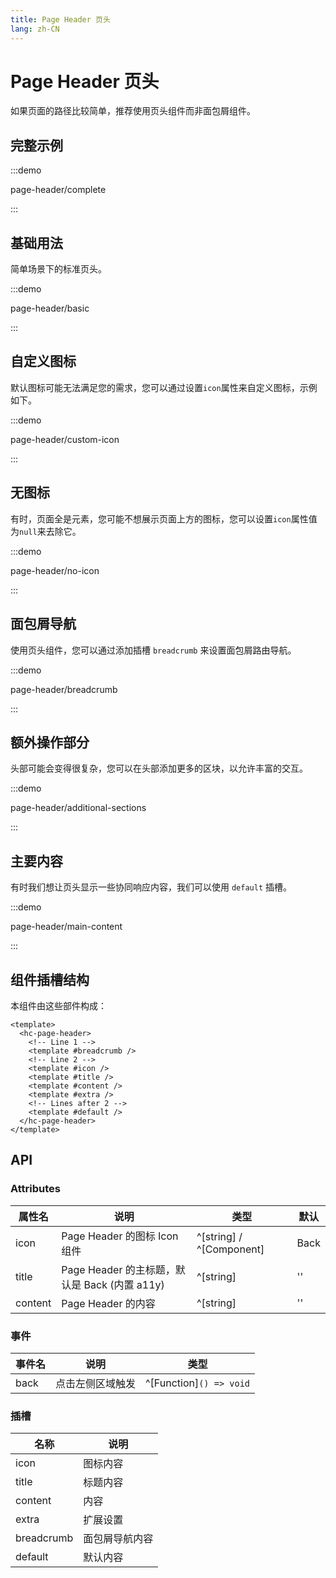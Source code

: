 ```yaml
---
title: Page Header 页头
lang: zh-CN
---
```


# Page Header 页头

如果页面的路径比较简单，推荐使用页头组件而非面包屑组件。

## 完整示例

:::demo

page-header/complete

:::

## 基础用法

简单场景下的标准页头。

:::demo

page-header/basic

:::

## 自定义图标

默认图标可能无法满足您的需求，您可以通过设置`icon`属性来自定义图标，示例如下。

:::demo

page-header/custom-icon

:::

## 无图标

有时，页面全是元素，您可能不想展示页面上方的图标，您可以设置`icon`属性值为`null`来去除它。

:::demo

page-header/no-icon

:::

## 面包屑导航

使用页头组件，您可以通过添加插槽 `breadcrumb` 来设置面包屑路由导航。

:::demo

page-header/breadcrumb

:::

## 额外操作部分

头部可能会变得很复杂，您可以在头部添加更多的区块，以允许丰富的交互。

:::demo

page-header/additional-sections

:::

## 主要内容

有时我们想让页头显示一些协同响应内容，我们可以使用 `default` 插槽。

:::demo

page-header/main-content

:::

## 组件插槽结构

本组件由这些部件构成：

```vue
<template>
  <hc-page-header>
    <!-- Line 1 -->
    <template #breadcrumb />
    <!-- Line 2 -->
    <template #icon />
    <template #title />
    <template #content />
    <template #extra />
    <!-- Lines after 2 -->
    <template #default />
  </hc-page-header>
</template>
```

## API

### Attributes

| 属性名     | 说明                                  | 类型                       | 默认   |
| ------- | ----------------------------------- | ------------------------ | ---- |
| icon    | Page Header 的图标 Icon 组件             | ^[string] / ^[Component] | Back |
| title   | Page Header 的主标题，默认是 Back (内置 a11y) | ^[string]                | ''   |
| content | Page Header 的内容                     | ^[string]                | ''   |

### 事件

| 事件名  | 说明       | 类型                         |
| ---- | -------- | -------------------------- |
| back | 点击左侧区域触发 | ^[Function]`() => void` |

### 插槽

| 名称         | 说明      |
| ---------- | ------- |
| icon       | 图标内容    |
| title      | 标题内容    |
| content    | 内容      |
| extra      | 扩展设置    |
| breadcrumb | 面包屑导航内容 |
| default    | 默认内容    |
